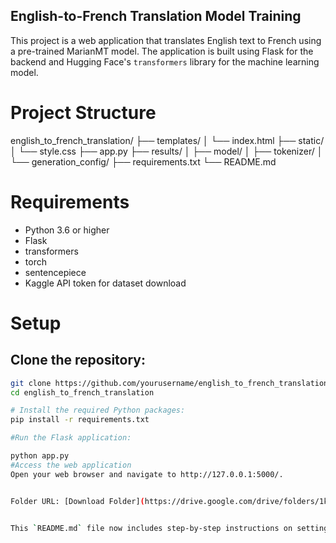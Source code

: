 ## English-to-French Translation Model Training

This project is a web application that translates English text to French using a pre-trained MarianMT model. The application is built using Flask for the backend and Hugging Face's `transformers` library for the machine learning model.

# Project Structure

english_to_french_translation/
├── templates/
│ └── index.html
├── static/
│ └── style.css
├── app.py
├── results/
│ ├── model/
│ ├── tokenizer/
│ └── generation_config/
├── requirements.txt
└── README.md

# Requirements

- Python 3.6 or higher
- Flask
- transformers
- torch
- sentencepiece
- Kaggle API token for dataset download

# Setup

## Clone the repository:

```sh
git clone https://github.com/yourusername/english_to_french_translation.git
cd english_to_french_translation

# Install the required Python packages:
pip install -r requirements.txt

#Run the Flask application:

python app.py
#Access the web application
Open your web browser and navigate to http://127.0.0.1:5000/.


Folder URL: [Download Folder](https://drive.google.com/drive/folders/1kHdfY8Ga4xNbn5CsiAiOAoNizm00WBqM?usp=drive_link)


This `README.md` file now includes step-by-step instructions on setting up the project, installing the necessary packages, and running the application.
```
